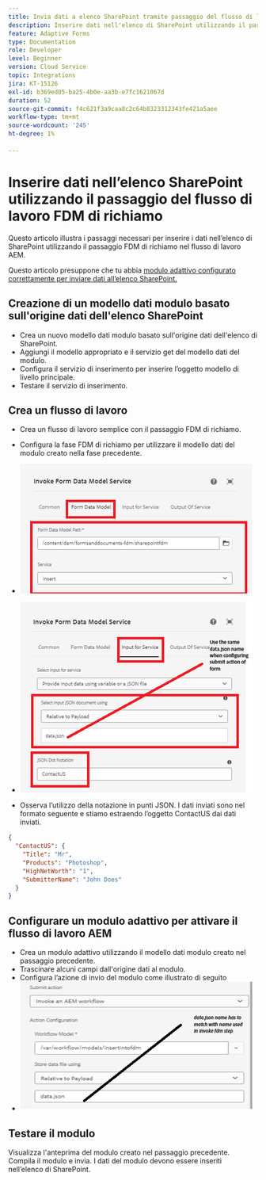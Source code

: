 ```yaml
---
title: Invia dati a elenco SharePoint tramite passaggio del flusso di lavoro
description: Inserire dati nell'elenco di SharePoint utilizzando il passaggio del flusso di lavoro FDM di richiamo
feature: Adaptive Forms
type: Documentation
role: Developer
level: Beginner
version: Cloud Service
topic: Integrations
jira: KT-15126
exl-id: b369ed05-ba25-4b0e-aa3b-e7fc1621067d
duration: 52
source-git-commit: f4c621f3a9caa8c2c64b8323312343fe421a5aee
workflow-type: tm+mt
source-wordcount: '245'
ht-degree: 1%

---
```


# Inserire dati nell’elenco SharePoint utilizzando il passaggio del flusso di lavoro FDM di richiamo


Questo articolo illustra i passaggi necessari per inserire i dati nell’elenco di SharePoint utilizzando il passaggio FDM di richiamo nel flusso di lavoro AEM.

Questo articolo presuppone che tu abbia [modulo adattivo configurato correttamente per inviare dati all’elenco SharePoint.](https://experienceleague.adobe.com/docs/experience-manager-cloud-service/content/forms/adaptive-forms-authoring/authoring-adaptive-forms-core-components/create-an-adaptive-form-on-forms-cs/configure-submit-actions-core-components.html?lang=en#connect-af-sharepoint-list)


## Creazione di un modello dati modulo basato sull&#39;origine dati dell&#39;elenco SharePoint

* Crea un nuovo modello dati modulo basato sull&#39;origine dati dell&#39;elenco di SharePoint.
* Aggiungi il modello appropriato e il servizio get del modello dati del modulo.
* Configura il servizio di inserimento per inserire l’oggetto modello di livello principale.
* Testare il servizio di inserimento.


## Crea un flusso di lavoro

* Crea un flusso di lavoro semplice con il passaggio FDM di richiamo.
* Configura la fase FDM di richiamo per utilizzare il modello dati del modulo creato nella fase precedente.
* ![fdm-associato](assets/fdm-insert-1.png)

* ![map-input-parameters](assets/fdm-insert-2.png)
* Osserva l’utilizzo della notazione in punti JSON. I dati inviati sono nel formato seguente e stiamo estraendo l’oggetto ContactUS dai dati inviati.

```json
{
  "ContactUS": {
    "Title": "Mr",
    "Products": "Photoshop",
    "HighNetWorth": "1",
    "SubmitterName": "John Does"
  }
}
```



## Configurare un modulo adattivo per attivare il flusso di lavoro AEM

* Crea un modulo adattivo utilizzando il modello dati modulo creato nel passaggio precedente.
* Trascinare alcuni campi dall&#39;origine dati al modulo.
* Configura l’azione di invio del modulo come illustrato di seguito
* ![submit-action](assets/configure-af.png)



## Testare il modulo

Visualizza l&#39;anteprima del modulo creato nel passaggio precedente. Compila il modulo e invia. I dati del modulo devono essere inseriti nell’elenco di SharePoint.
